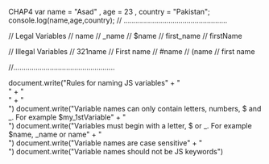 CHAP4
var name = "Asad" , age = 23 , country = "Pakistan";
console.log(name,age,country);
// ...................................................

// Legal Variables
// name
// _name
// $name
// first_name
// firstName


// Illegal Variables
// 321name
// First name
// #name
// (name
// first name

//..................................................

document.write("Rules for naming JS variables" + "<br>" + "<br>" + "<br>")
document.write("Variable names can only contain letters, numbers, $ and _. For example $my_1stVariable" + "<br>")
document.write("Variables must begin with a letter, $ or _. For example $name, _name or name" + "<br>")
document.write("Variable names are case sensitive" + "<br>")
document.write("Variable names should not be JS keywords")
